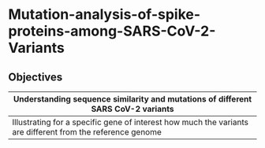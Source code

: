 # Mutation-analysis-of-spike-proteins-among-SARS-CoV-2-Variants
## Objectives

| Understanding sequence similarity and mutations of different SARS CoV-2 variants                            |
|-------------------------------------------------------------------------------------------------------------|
| Illustrating for a specific gene of interest how much the variants are different from the reference genome  |
